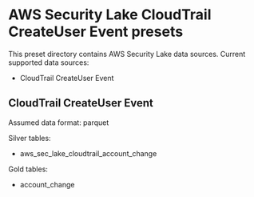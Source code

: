 
# AWS Security Lake CloudTrail CreateUser Event presets

This preset directory contains AWS Security Lake data sources. Current supported data sources:
- CloudTrail CreateUser Event

## CloudTrail CreateUser Event

Assumed data format: parquet

Silver tables:
- aws_sec_lake_cloudtrail_account_change

Gold tables:
- account_change
